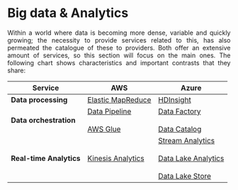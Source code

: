 # Big data & Analytics

<p align="justify">Within a world where data is becoming more dense, variable and quickly growing; the necessity to provide services related to this, has also permeated the catalogue of these to providers. Both offer an extensive amount of services, so this section will focus on the main ones. The following chart shows characteristics and important contrasts that they share:</p>

Service | AWS | Azure
--------| ----| ------
**Data processing** | <a href= "https://aws.amazon.com/documentation/emr/"> Elastic MapReduce </a> | <a href= "https://azure.microsoft.com/en-us/services/hdinsight/"> HDInsight </a>
**Data orchestration** |<a href= "https://aws.amazon.com/documentation/data-pipeline/">Data Pipeline</a></br><br><a href= "https://aws.amazon.com/glue/">AWS Glue</a></br>|<a href="https://azure.microsoft.com/en-us/services/data-factory/">Data Factory</a></br><br><a href= "https://azure.microsoft.com/en-us/services/data-catalog/">Data Catalog</a></br>
**Real-time Analytics** | <a href= "https://aws.amazon.com/documentation/kinesis/"> Kinesis Analytics </a>|<a href="https://azure.microsoft.com/en-us/services/stream-analytics/">Stream Analytics</a></br><br><a href= "https://azure.microsoft.com/en-us/services/data-lake-analytics/">Data Lake Analytics</a></br><br><a href= "https://azure.microsoft.com/en-us/services/data-lake-store/">Data Lake Store</a></br>
